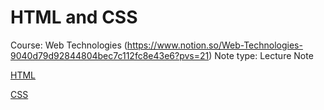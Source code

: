 # HTML and CSS

Course: Web Technologies (https://www.notion.so/Web-Technologies-9040d79d92844804bec7c112fc8e43e6?pvs=21)
Note type: Lecture Note

[HTML](HTML-and-CSS/HTML.md)

[CSS](HTML-and-CSS/CSS.md)

